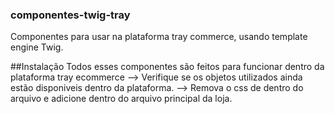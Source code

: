 ### componentes-twig-tray
Componentes para usar na plataforma tray commerce, usando template engine Twig. 

##Instalação
 Todos esses componentes são feitos para funcionar dentro da plataforma tray ecommerce
--> Verifique se os objetos utilizados ainda estão disponiveis dentro da plataforma. 
--> Remova o css de dentro do arquivo e adicione dentro do arquivo principal da loja. 
